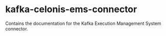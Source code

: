 # kafka-celonis-ems-connector
Contains the documentation for the Kafka Execution Management System connector. 
